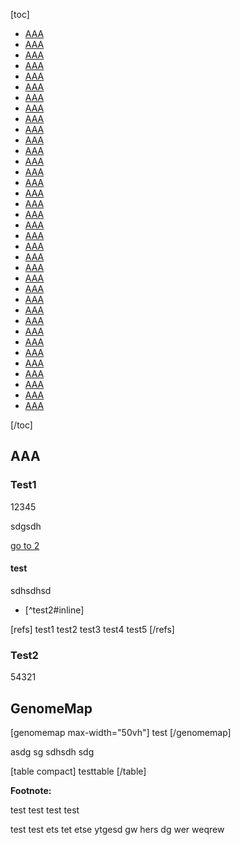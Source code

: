 [toc]

- [AAA](#AAA)
- [AAA](#AAA)
- [AAA](#AAA)
- [AAA](#AAA)
- [AAA](#AAA)
- [AAA](#AAA)
- [AAA](#AAA)
- [AAA](#AAA)
- [AAA](#AAA)
- [AAA](#AAA)
- [AAA](#AAA)
- [AAA](#AAA)
- [AAA](#AAA)
- [AAA](#AAA)
- [AAA](#AAA)
- [AAA](#AAA)
- [AAA](#AAA)
- [AAA](#AAA)
- [AAA](#AAA)
- [AAA](#AAA)
- [AAA](#AAA)
- [AAA](#AAA)
- [AAA](#AAA)
- [AAA](#AAA)
- [AAA](#AAA)
- [AAA](#AAA)
- [AAA](#AAA)
- [AAA](#AAA)
- [AAA](#AAA)
- [AAA](#AAA)
- [AAA](#AAA)
- [AAA](#AAA)
- [AAA](#AAA)
- [AAA](#AAA)
- [AAA](#AAA)
- [AAA](#AAA)

[/toc]

## AAA

### Test1

12345

sdgsdh

[go to 2](/markdown-debugger2/)

#### test

sdhsdhsd

- [^test2#inline]

[refs]
test1
test2
test3
test4
test5
[/refs]

### Test2

54321

## GenomeMap

[genomemap max-width="50vh"]
test
[/genomemap]

asdg
sg
sdhsdh
sdg

[table compact]
testtable
[/table]

**Footnote:**

test
test
test
test

test
test
ets
tet
etse
ytgesd
gw
hers
dg
wer
weqrew
